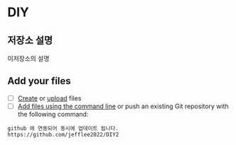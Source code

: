 # DIY



## 저장소 설명 

 이저장소의 설명 

## Add your files

- [ ] [Create](https://docs.gitlab.com/ee/user/project/repository/web_editor.html#create-a-file) or [upload](https://docs.gitlab.com/ee/user/project/repository/web_editor.html#upload-a-file) files
- [ ] [Add files using the command line](https://docs.gitlab.com/ee/gitlab-basics/add-file.html#add-a-file-using-the-command-line) or push an existing Git repository with the following command:

```
github 에 연동되어 동시에 업데이트 됩니다.
https://github.com/jefflee2022/DIY2
```
